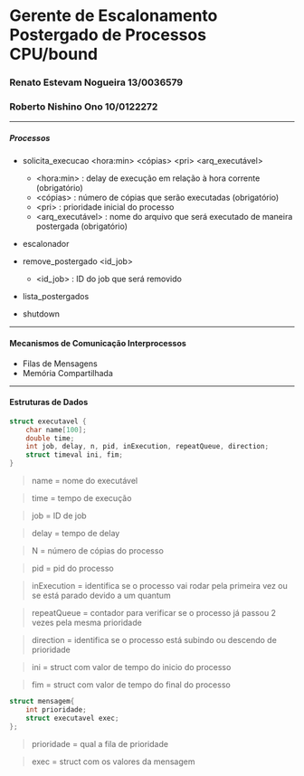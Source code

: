 # Gerente de Escalonamento Postergado de Processos CPU/bound
### Renato Estevam Nogueira 13/0036579
### Roberto Nishino Ono 10/0122272
----
##### Processos
* solicita\_execucao \<hora:min> \<cópias> \<pri> \<arq_executável> 
	* \<hora:min> : delay de execução em relação à hora corrente (obrigatório)
	* \<cópias> : número de cópias que serão executadas (obrigatório)
	* \<pri> : prioridade inicial do processo
	* \<arq_executável> : nome do arquivo que será executado de maneira postergada (obrigatório)

* escalonador
* remove\_postergado \<id\_job>
	* \<id\_job> : ID do job que será removido
* lista_postergados
* shutdown

----
#### Mecanismos de Comunicação Interprocessos
* Filas de Mensagens
* Memória Compartilhada

----
#### Estruturas de Dados
```c
struct executavel {
    char name[100];
    double time;
    int job, delay, n, pid, inExecution, repeatQueue, direction;
    struct timeval ini, fim;
}
```
> name = nome do executável

> time = tempo de execução

> job = ID de job

> delay = tempo de delay

> N = número de cópias do processo

> pid = pid do processo

> inExecution = identifica se o processo vai rodar pela primeira vez ou se está parado devido a um quantum

> repeatQueue = contador para verificar se o processo já passou 2 vezes pela mesma prioridade

> direction = identifica se o processo está subindo ou descendo de prioridade

> ini = struct com valor de tempo do inicio do processo

> fim = struct com valor de tempo do final do processo 

```c
struct mensagem{
    int prioridade;
    struct executavel exec;
};
```

> prioridade = qual a fila de prioridade

> exec = struct com os valores da mensagem